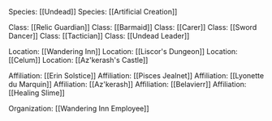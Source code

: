 Species: [[Undead]]
Species: [[Artificial Creation]]

Class: [[Relic Guardian]]
Class: [[Barmaid]]
Class: [[Carer]]
Class: [[Sword Dancer]]
Class: [[Tactician]]
Class: [[Undead Leader]]

Location: [[Wandering Inn]]
Location: [[Liscor's Dungeon]]
Location: [[Celum]]
Location: [[Az'kerash's Castle]]

Affiliation: [[Erin Solstice]]
Affiliation: [[Pisces Jealnet]]
Affiliation: [[Lyonette du Marquin]]
Affiliation: [[Az'kerash]]
Affiliation: [[Belavierr]]
Affiliation: [[Healing Slime]]

Organization: [[Wandering Inn Employee]]
